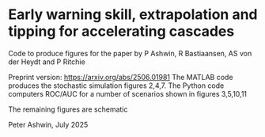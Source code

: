 # Early warning skill, extrapolation and tipping for accelerating cascades
Code to produce figures for the paper by P Ashwin, R Bastiaansen, AS von der Heydt and P Ritchie

Preprint version: https://arxiv.org/abs/2506.01981
The MATLAB code produces the stochastic simulation figures 2,4,7. 
The Python code computers ROC/AUC for a number of scenarios shown in figures 3,5,10,11

The remaining figures are schematic

Peter Ashwin, July 2025
